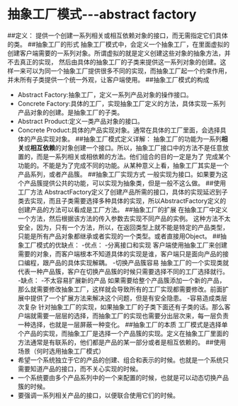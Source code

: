 # 抽象工厂模式---abstract factory
##定义：
提供一个创建一系列相关或相互依赖对象的接口，而无需指定它们具体的类。
##抽象工厂的形式
抽象工厂模式中，会定义一个抽象工厂，在里面虚拟的创建客户端需要的一系列对象。所谓虚拟的就是定义创建这些对象的抽象方法，并不去真正的实现，
然后由具体的抽象工厂的子类来提供这一系列对象的创建。这样一来可以为同一个抽象工厂提供很多不同的实现，而抽象工厂起一个约束作用，并未所有子类提供一个统一外观，让客户端使用。
##抽象工厂模式的构成
- Abstract Factory:抽象工厂，定义一系列产品对象的操作接口。
- Concrete Factory:具体的工厂，实现抽象工厂定义的方法，具体实现一系列产品对象的创建。是抽象工厂的子类。
- Abstract Product:定义一类产品对象的接口。
- Concrete Product:具体的产品实现对象。通常在具体的工厂里面，会选择具体的产品实现对象。
##抽象工厂模式定义详解：
抽象工厂的功能为一系列**相关**或**相互依赖**的对象创建一个接口。所以，抽象工厂接口中的方法不是任意放置的，而是一系列相关或相依赖的方法。他们组合的目的一定是为了
完成某个功能的。不能是为了完成不同的功能。从某种意义上看，抽象工厂其实是一个产品系列，或者产品簇。
##抽象工厂实现方式
一般实现为接口。如果要为这个产品簇提供公共的功能，可以实现为抽象类，但是一般不这么做。
##使用工厂方法
AbstractFactory定义了创建产品所需的接口，具体的实现延迟到子类去实现，而且子类需要选择多种具体的实现，所以AbstractFactory定义的创建产品的方法可以看成是工厂方法。
##抽象工厂的扩展
在抽象工厂中定义一个方法，然后根据该方法的传入参数去实现不同产品的实例。
这种方法不太安全，因为，只有一个方法，所以，在返回类型上就不能是特定的产品类型，只能是所有产品对象都继承或者实现的一个类型。或者直接用Object。
##抽象工厂模式的优缺点：
-优点：
  -分离接口和实现
  客户端使用抽象工厂来创建需要的对象，而客户端根本不知道具体的实现是谁，客户端只是面向产品的接口编程，跟产品的具体实现解耦。
  -切换产品簇容易
  抽象工厂的一个实现类就代表一种产品簇，客户在切换产品簇的时候只需要选择不同的工厂选择就行。
-缺点：
  -不太容易扩展新的产品
  如果需要给整个产品簇添加一个新的产品，那么就需要修改抽象工厂，这样就会导致所有的工厂实现都需要修改。前面扩展中提供了一个扩展方法来解决这个问题，但是有安全隐患。
  -容易造成类层次复杂
  针对抽象工厂的实现，如果抽象工厂的子类下面还有子类的话。那么客户端就需要一层层的选择，而抽象工厂的实现也需要分出层次来，每一层负责一种选择，也就是一层屏蔽一种变化。
##抽象工厂的本质
工厂模式是选择单个产品的实现，而抽象工厂是选择一个产品簇的实现。定义在抽象工厂里面的方法通常是有联系的，他们都是产品的某一部分或者是相互依赖的。
##使用场景（何时选用抽象工厂模式）
- 希望一个系统独立于它的产品的创建、组合和表示的时候。也就是一个系统只需要知道产品的接口，而不关心实现的时候。
- 一个系统要由多个产品系列中的一个来配置的时候，也就是可以动态切换产品簇的时候。
- 要强调一系列相关产品的接口，以便联合使用它们的时候。
